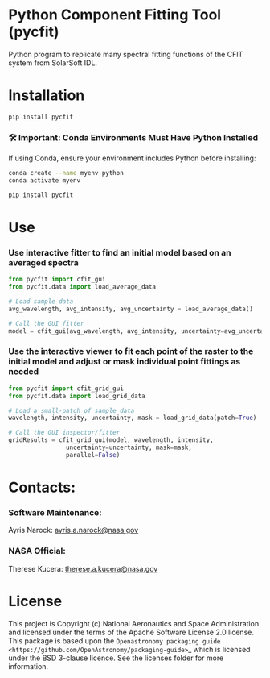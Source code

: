 # Python Component Fitting Tool  (pycfit)

Python program to replicate many spectral fitting functions of the CFIT system from SolarSoft IDL.  



# Installation

`pip install pycfit`

### 🛠 Important: Conda Environments Must Have Python Installed
If using Conda, ensure your environment includes Python before installing:

```sh
conda create --name myenv python
conda activate myenv

pip install pycfit
```
 

# Use
### Use interactive fitter to find an initial model based on an averaged spectra

```python
from pycfit import cfit_gui
from pycfit.data import load_average_data

# Load sample data
avg_wavelength, avg_intensity, avg_uncertainty = load_average_data()

# Call the GUI fitter
model = cfit_gui(avg_wavelength, avg_intensity, uncertainty=avg_uncertainty)
```


### Use the interactive viewer to fit each point of the raster to the initial model and adjust or mask individual point fittings as needed
```python
from pycfit import cfit_grid_gui
from pycfit.data import load_grid_data

# Load a small-patch of sample data
wavelength, intensity, uncertainty, mask = load_grid_data(patch=True)

# Call the GUI inspector/fitter
gridResults = cfit_grid_gui(model, wavelength, intensity, 
                uncertainty=uncertainty, mask=mask, 
                parallel=False)
```


# Contacts:
### Software Maintenance:
Ayris Narock:  ayris.a.narock@nasa.gov
### NASA Official:
Therese Kucera:  therese.a.kucera@nasa.gov



# License

This project is Copyright (c) National Aeronautics and Space Administration and licensed under
the terms of the Apache Software License 2.0 license. This package is based upon
the `Openastronomy packaging guide <https://github.com/OpenAstronomy/packaging-guide>`_
which is licensed under the BSD 3-clause licence. See the licenses folder for
more information.

